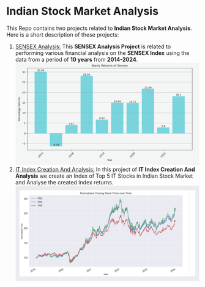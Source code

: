 # Indian Stock Market Analysis

This Repo contains two projects related to **Indian Stock Market Analysis**. Here is a short description of these projects:

1. [SENSEX Analysis:](./SensexAnalysis.ipynb) This **SENSEX Analysis Project** is related to performing various financial analysis on the **SENSEX Index** using the data from a period of **10 years** from **2014-2024**.  
   ![SENSEX Analysis](./Images/SENSEXAnalysis.png)
2. [IT Index Creation And Analysis:](./IndianITIndex.ipynb) In this project of **IT Index Creation And Analysis** we create an Index of Top 5 IT Stocks in Indian Stock Market and Analyse the created Index returns.  
   ![IT Index Analysis](./Images/ITIndexAnalysis.png)
